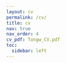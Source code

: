 ```yaml
---
layout: cv
permalink: /cv/
title: cv
nav: true
nav_order: 4
cv_pdf: Tongw_CV.pdf
toc:
  sidebar: left
---
```

